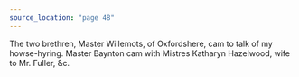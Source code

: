 ```yaml
---
source_location: "page 48"
---
```

The two brethren, Master Willemots, of Oxfordshere, cam to talk of my
howse-hyring. Master Baynton cam with Mistres Katharyn Hazelwood, wife to Mr.
Fuller, &c.
